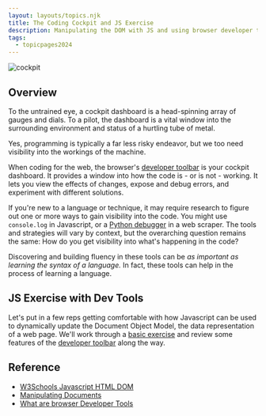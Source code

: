 ```yaml
---
layout: layouts/topics.njk
title: The Coding Cockpit and JS Exercise
description: Manipulating the DOM with JS and using browser developer tools
tags:
  - topicpages2024
---
```


![cockpit](/static/img/nasa-cockpit.jpg)

## Overview

To the untrained eye, a cockpit dashboard is a head-spinning array of gauges and dials. To a pilot, the dashboard is a vital window into the surrounding environment and status of a hurtling tube of metal.

Yes, programming is typically a far less risky endeavor, but we too need visibility into the workings of the machine.

When coding for the web, the browser's [developer toolbar][] is your cockpit dashboard. It provides a window into how the code is - or is not - working. It lets you view the effects of changes, expose and debug errors, and experiment with different solutions.

If you're new to a language or technique, it may require research to figure out one or more ways to gain visibility into the code. You might use `console.log` in Javascript, or a [Python debugger][] in a web scraper. The tools and strategies will vary by context, but the overarching question remains the same: How do you get visibility into what's happening in the code?

Discovering and building fluency in these tools can be *as important as learning the syntax of a language.* In fact, these tools can help in the process of learning a language.

## JS Exercise with Dev Tools

Let's put in a few reps getting comfortable with how Javascript can be used to dynamically update the Document Object Model, the data representation of a web page. We'll work through a [basic exercise][] and review some features of the [developer toolbar][] along the way.

## Reference

- [W3Schools Javascript HTML DOM](https://www.w3schools.com/js/js_htmldom.asp)
- [Manipulating Documents](https://developer.mozilla.org/en-US/docs/Learn/JavaScript/Client-side_web_APIs/Manipulating_documents)
- [What are browser Developer Tools](https://developer.mozilla.org/en-US/docs/Learn/Common_questions/What_are_browser_developer_tools)

[basic exercise]: https://github.com/zstumgoren/js-exercises
[developer toolbar]: https://developer.mozilla.org/en-US/docs/Tools
[Python debugger]: https://pypi.org/project/ipdb/
